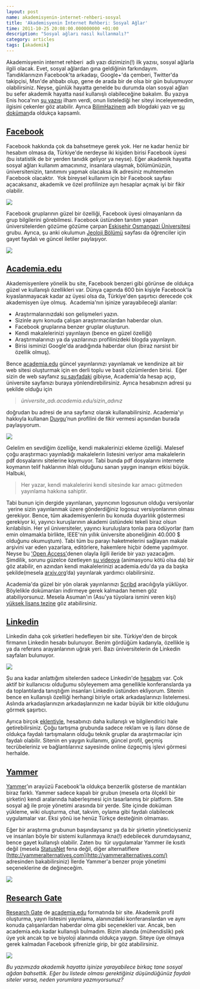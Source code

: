 ```yaml
--- 
layout: post 
name: akademisyenin-internet-rehberi-sosyal 
title: 'Akademisyenin İnternet Rehberi: Sosyal Ağlar' 
time: 2011-10-25 20:08:00.000000000 +01:00 
description: "Sosyal ağları nasıl kullanmalı?"
category: articles
tags: [akademik]
---
```


Akademisyenin internet rehberi  adlı yazı dizimizin(!) ilk yazısı, sosyal ağlarla ilgili olacak. Evet, sosyal ağlardan gına geldiğinin farkındayım. Tanıdıklarınızın Facebook'ta arkadaşı, Google+'da çemberi, Twitter'da takipçisi, Msn'de ahbabı olup, gene de arada bir de olsa bir gün buluşmuyor olabilirsiniz. Neyse, günlük hayatta genelde bu durumda olan sosyal ağları bu sefer akademik hayatta nasıl kullanışlı olabileceğine bakalım. Bu yazıya Enis hoca'nın [şu yazısı](http://enisden.wordpress.com/2011/07/07/akademik-sosyal-aglarla-diger-akademisyenlere-ulasmak/) ilham verdi, onun listelediği her siteyi inceleyemedim, ilgisini çekenler göz atabilir. Ayrıca [BilimHazinem](http://bilimhazinem.wordpress.com/2011/05/02/bilim-insanlari-icin-sosyal-iletisim-aglari/) adlı blogdaki yazı ve [şu doküman](http://www.scribd.com/doc/48590125/Social-media-A-guide-for-researchers)da oldukça kapsamlı.

## [Facebook](http://www.facebook.com/)

Facebook hakkında çok da bahsetmeye gerek yok. Her ne kadar henüz bir hesabım olmasa da, Türkiye'de nerdeyse iki kişiden birisi Facebook üyesi (bu istatistik de bir yerden tanıdık geliyor ya neyse). Eğer akademik hayatta sosyal ağları kullanım amacınınız, insanlara ulaşmak, bölümünüzün, üniversitenizin, tanıtımını yapmak olacaksa ilk adresiniz muhtemelen Facebook olacaktır. 
Yok bireysel kullanım için bir Facebook sayfası açacaksanız, akademik ve özel profilinize ayrı hesaplar açmak iyi bir fikir olabilir.

[![]({{site.url}}/images/facebookgrandma.png)](http://www.makeuseof.com/tech-fun/grandma-on-facebook/)

Facebook gruplarının güzel bir özelliği, Facebook üyesi olmayanların da grup bilgilerini görebilmesi. Facebook üstünden tanıtım yapan üniversitelerden gözüme gözüme çarpan [Eskişehir Osmangazi Üniversitesi](http://www.facebook.com/EsoguWEB?sk=wall) grubu. Ayrıca, şu anki okulumun [Jeoloji Bölümü](http://www.facebook.com/geosciences?sk=wall) sayfası da öğrenciler için gayet faydalı ve güncel iletiler paylaşıyor. 

[![]({{site.url}}/images/osmangazi.png)](http://www.facebook.com/EsoguWEB?sk=wall)

## [Academia.edu](http://www.academia.edu/)

Akademisyenlere yönelik bu site, Facebook benzeri gibi görünse de oldukça güzel ve kullanışlı özellikleri var. Dünya çapında 600 bin kişiyle Facebook'la kıyaslanmayacak kadar az üyesi olsa da, Türkiye'den şaşırtıcı derecede çok akademisyen üye olmuş. 
Academia'nın işinize yarayabileceği alanlar:

-   Araştırmalarınızdaki son gelişmeleri yazın.
-   Sizinle aynı konuda çalışan araştırmacılardan haberdar olun.
-   Facebook gruplarına benzer gruplar oluşturun.
-   Kendi makalelerinizi yayınlayın (bence en güzel özelliği)
-   Araştırmalarınızı ya da yazılarınızı profilinizdeki blogda yayınlayın.
-   Birisi isminizi Google'da aradığında haberdar olun (biraz narsist bir özellik olmuş).

Bence [academia.edu](http://www.academia.edu/) güncel yayınlarınızı yayınlamak ve kendinize ait bir web sitesi oluşturmak için en derli toplu ve basit çözümlerden birisi.  Eğer sizin de web sayfanız [şu sayfadaki](http://www.eee.metu.edu.tr/~canatan/) gibiyse, Academia'da hesap açıp, üniversite sayfanızı buraya yönlendirebilirsiniz. Ayrıca hesabınızın adresi şu şekilde olduğu için

> *üniversite\_adı.academia.edu/sizin\_adınız*

doğrudan bu adresi de ana sayfanız olarak kullanabilirsiniz. Academia'yı hakkıyla kullanan [Duygu](http://ku.academia.edu/Duygu%C3%96zge)&rsquo;nun profilini de fikir vermesi açısından burada paylaşıyorum.

[![]({{site.url}}/images/duygu_academia.png)](http://ku.academia.edu/Duygu%C3%96zge)

Gelelim en sevdiğim özelliğe, kendi makalerinizi ekleme özelliği. Malesef çoğu araştırmacı yayınladığı makalelerin listesini veriyor ama makalelerin pdf dosyalarını sitelerine koymuyor. Tabi bunda pdf dosyalarını internete koymanın telif haklarının ihlalı olduğunu sanan yaygın inanışın etkisi büyük. Halbuki,

> Her yazar, kendi makalelerini kendi sitesinde kar amacı gütmeden yayınlama hakkına sahiptir. 

Tabi bunun için dergide yayınlanan, yayıncının logosunun olduğu versiyonlar  yerine sizin yayınlanmak üzere gönderdiğiniz logosuz versiyonlarının olması gerekiyor. Bence, tüm akademisyenlerin bu konuda duyarlılık göstermesi gerekiyor ki, yayıncı kuruşlarının akademi üstündeki tekeli biraz olsun kırılabilsin. Her yıl üniversiteler, yayıncı kuruluşlara tonla para ödüyorlar (tam emin olmamakla birlikte, IEEE'nin yıllık üniversite aboneliğinin 40.000 \$ olduğunu okumuştum). Tabi tüm bu parayı haketmelerini sağlayan makale arşivini var eden yazarlara, editörlere, hakemlere hiçbir ödeme yapılmıyor. Neyse bu ['Open Access'](http://en.wikipedia.org/wiki/Open_access)denen olayla ilgili ileride bir yazı yazacağım. Şimdilik, sorunu güzelce özetleyen [şu videoya](http://www.phd2published.com/2011/10/13/scientist-meets-publisher/) (animasyonu kötü olsa da) bir göz atabilir, en azından kendi makalelerinizi academia.edu'da ya da başka şekilde(mesela [arxiv.org](http://arxiv.org/)&rsquo;da) yayınlarak yardımcı olabilirsiniz.

Academia'da güzel bir yön olarak yayınlarınızı [Scribd](http://asuyatuyolar.org/2011/03/belge-sablonlar.html) aracılığıyla yüklüyor. Böylelikle dokümanları indirmeye gerek kalmadan hemen göz atabiliyorsunuz. Mesela Asuman'ın (Asu'ya tüyolara ismini veren kişi) [yüksek lisans tezine](http://strathstudents.academia.edu/AsumanOzgurKeysan/Papers/1076649/PENSION_REFORM_THE_TURKISH_CASE_IN_THE_EUROPEAN_CONTEXT) göz atabilirsiniz.

## [Linkedin](http://tr.linkedin.com/)

Linkedin daha çok şirketleri hedefleyen bir site. Türkiye'den de birçok firmanın Linkedin hesabı bulunuyor. Benim gördüğüm kadarıyla, özellikle iş ya da referans arayanlarının uğrak yeri. Bazı üniversitelerin de Linkedin sayfaları bulunuyor.

[![]({{site.url}}/images/linkedin_universite.png)](http://www.linkedin.com/csearch/results?type=companies&keywords=universitesi&pplSearchOrigin=GLHD&pageKey=fps_results&search=Search#facets=sb%3DR%26keywords%3Duniversitesi%26pplSearchOrigin%3DGLHD%26page_num%3D1%26openFacets%3DJO%252CCCR%252CI)

Şu ana kadar anlattığım sitelerden sadece Linkedin'de [hesabım](http://www.linkedin.com/pub/ozan-keysan/24/b13/994) var. Çok aktif bir kullanıcısı olduğumu söyleyemem ama genellikle konferanslarda ya da toplantılarda tanıştığım insanları Linkedin üstünden ekliyorum. Sitenin bence en kullanışlı özelliği herhangi biriyle ortak arkadaşlarınızı listelemesi. Aslında arkadaşlarınızın arkadaşlarınızın ne kadar büyük bir kitle olduğunu görmek şaşırtıcı.

Ayrıca birçok [eklentiyle](http://www.linkedin.com/static?key=application_directory&trk=hb_side_apps), hesabınızı daha kullanışlı ve bilgilendirici hale getirebilirsiniz.
Çoğu tartışma grubunda sadece reklam ve iş ilanı dönse de oldukça faydalı tartışmaların olduğu teknik gruplar da araştırmacılar için faydalı olabilir.
Sitenin en yaygın kullanımı, güncel profil, geçmiş tecrübeleriniz ve bağlantılarınız sayesinde online özgeçmiş işlevi görmesi herhalde.

## [Yammer](http://www.yammer.com/)

[Yammer](http://www.yammer.com/)&rsquo;ın arayüzü Facebook'la oldukça benzerlik gösterse de mantıkları biraz farklı. Yammer sadece kapalı bir grubun (mesela orta ölçekli bir şirketin) kendi aralarında haberleşmesi için tasarlanmış bir platform. Site sosyal ağ ile proje yönetimi arasında bir yerde. Site içinde doküman yükleme, wiki oluşturma, chat, takvim, oylama gibi faydalı olabilecek uygulamalar var. Eksi yönü ise henüz Türkçe desteğinin olmaması. 

Eğer bir araştırma grubunun başındaysanız ya da bir şirketin yöneticiyseniz ve insanları böyle bir sistemi kullanmaya ikna(!) edebilecek durumdaysanız, bence gayet kullanışlı olabilir. Zaten bu  tür uygulamalar Yammer ile kısıtlı değil (mesela [StatusNet](http://status.net/) fena değil, diğer alternatiflere [http://yammeralternatives.com](http://yammeralternatives.com/) adresinden bakabilirsiniz) İlerde Yammer'a benzer proje yönetimi seçeneklerine de değineceğim.

[![]({{site.url}}/images/screenshot_yammer.jpg)](https://www.yammer.com/about/product_tour)

## [Research Gate](http://www.researchgate.net/)

[Research Gate](http://www.researchgate.net/) de [academia.edu](http://www.academia.edu/) formatında bir site. Akademik profil oluşturma, yayın listesini yayınlama, alanınızdaki konferanslardan ve aynı konuda çalışanlardan haberdar olma gibi seçenekleri var. Ancak, ben academia.edu kadar kullanışlı bulmadım. Bizim alanda (mühendislik) pek üye yok ancak tıp ve biyoloji alanında oldukça yaygın. Siteye üye olmaya gerek kalmadan Facebook şifrenizle girip, bir göz atabilirsiniz.

[![]({{site.url}}/images/research_gate.png)]({{site.url}}/images/research_gate.png)

*Bu yazımızda akademik hayatta işinize yarayabilece birkaç tane sosyal ağdan bahsettik. Eğer bu listede olması gerektiğiniz düşündüğünüz faydalı siteler varsa, neden yorumlara yazmıyorsunuz?*


